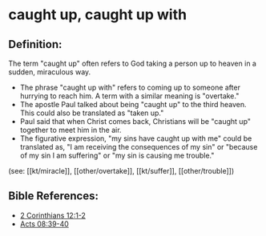 # caught up, caught up with #

## Definition: ##

The term "caught up" often refers to God taking a person up to heaven in a sudden, miraculous way.

* The phrase "caught up with" refers to coming up to someone after hurrying to reach him. A term with a similar meaning is "overtake."
* The apostle Paul talked about being "caught up" to the third heaven. This could also be translated as "taken up."
* Paul said that when Christ comes back, Christians will be "caught up" together to meet him in the air.
* The figurative expression, "my sins have caught up with me" could be translated as, "I am receiving the consequences of my sin" or "because of my sin I am suffering" or "my sin is causing me trouble."

(see: [[kt/miracle]], [[other/overtake]], [[kt/suffer]], [[other/trouble]])

## Bible References: ##

* [2 Corinthians 12:1-2](en/tn/2co/help/12/01)
* [Acts 08:39-40](en/tn/act/help/08/39)